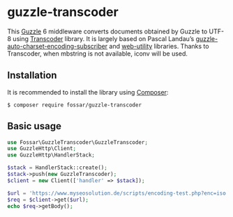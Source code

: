 # guzzle-transcoder

This [Guzzle] 6 middleware converts documents obtained by Guzzle to UTF-8 using [Transcoder] library. It is largely based on Pascal Landau’s [guzzle-auto-charset-encoding-subscriber] and [web-utility] libraries. Thanks to Transcoder, when mbstring is not available, iconv will be used.

## Installation
It is recommended to install the library using [Composer]:

```ShellSession
$ composer require fossar/guzzle-transcoder
```

## Basic usage

```php
use Fossar\GuzzleTranscoder\GuzzleTranscoder;
use GuzzleHttp\Client;
use GuzzleHttp\HandlerStack;

$stack = HandlerStack::create();
$stack->push(new GuzzleTranscoder);
$client = new Client(['handler' => $stack]);

$url = 'https://www.myseosolution.de/scripts/encoding-test.php?enc=iso'; // request website with iso-8859-1 encoding
$req = $client->get($url);
echo $req->getBody();
```

[Composer]: https://getcomposer.org/
[Guzzle]: https://github.com/guzzle/guzzle
[Transcoder]: https://github.com/fossar/transcoder
[guzzle-auto-charset-encoding-subscriber]: https://github.com/paslandau/guzzle-auto-charset-encoding-subscriber
[web-utility]: https://github.com/paslandau/web-utility
